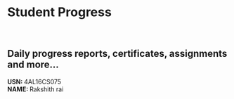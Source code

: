 # Student Progress
<br>

## Daily progress reports, certificates, assignments and more...

<b> USN: </b> 4AL16CS075   <br>
<b> NAME: </b>  Rakshith rai
